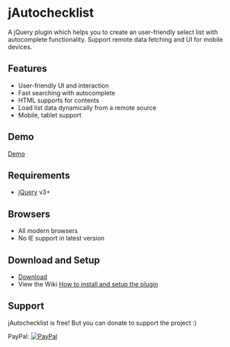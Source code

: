 # jAutochecklist

A jQuery plugin which helps you to create an user-friendly select list with autocomplete functionality.
Support remote data fetching and UI for mobile devices.

## Features
* User-friendly UI and interaction
* Fast searching with autocomplete
* HTML supports for contents
* Load list data dynamically from a remote source
* Mobile, tablet support

## Demo
[Demo](http://iflyingangel.com/jautochecklist/demo)

## Requirements
* [jQuery](https://jquery.com) v3+

## Browsers
* All modern browsers
* No IE support in latest version

## Download and Setup
* [Download](https://github.com/flyingangel/jAutochecklist/releases)
* View the Wiki [How to install and setup the plugin](https://github.com/flyingangel/jAutochecklist/wiki)

## Support

jAutochecklist is free! But you can donate to support the project :)

PayPal: [![PayPal](https://www.paypalobjects.com/WEBSCR-640-20110429-1/en_US/i/btn/btn_donateCC_LG.gif)](https://www.paypal.com/cgi-bin/webscr?cmd=_donations&business=CTV4VZL75V6DN&lc=FR&item_name=Thanh%20Trung%20NGUYEN%20%2d%20jAutochecklist&currency_code=EUR&bn=PP%2dDonationsBF%3abtn_donateCC_LG%2egif%3aNonHosted)
